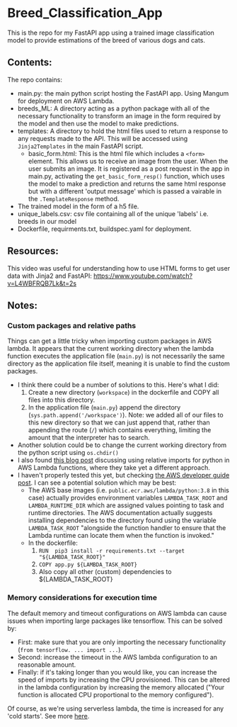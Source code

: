 # Breed_Classification_App
This is the repo for my FastAPI app using a trained image classification model to provide estimations of the breed of various dogs and cats.

## Contents:
The repo contains:
- main.py: the main python script hosting the FastAPI app. Using Mangum for deployment on AWS Lambda.
- breeds_ML: A directory acting as a python package with all of the necessary functionality to transform an image in the form required by the model and then use the model to make predictions.
- templates: A directory to hold the html files used to return a response to any requests made to the API. This will be accessed using `Jinja2Templates` in the main FastAPI script.
  - basic_form.html: This is the html file which includes a `<form>` element. This allows us to receive an image from the user. When the user submits an image. It is registered as a post request in the app in main.py, activating the `get_basic_form_resp()` function, which uses the model to make a prediction and returns the same html response but with a different 'output message' which is passed a vairable in the `.TemplateResponse` method.
- The trained model in the form of a h5 file.
- unique_labels.csv: csv file containing all of the unique 'labels' i.e. breeds in our model
- Dockerfile, requirments.txt, buildspec.yaml for deployment.

## Resources:
This video was useful for understanding how to use HTML forms to get user data with Jinja2 and FastAPI:
https://www.youtube.com/watch?v=L4WBFRQB7Lk&t=2s

## Notes:
### Custom packages and relative paths
Things can get a little tricky when importing custom packages in AWS lambda. It appears that the current working directory when the lambda function executes the application file (`main.py`) is not necessarily the same directory as the application file itself, meaning it is unable to find the custom packages.
- I think there could be a number of solutions to this. Here's what I did:
  1. Create a new directory (`workspace`) in the dockerfile and COPY all files into this directory.
  2. In the application file (`main.py`) append the directory (`sys.path.append('/workspace')`). Note: we added all of our files to this new directory so that we can just append that, rather than appending the route (`/`) which contains everything, limiting the amount that the interpreter has to search.
- Another solution could be to change the current working directory from the python script using `os.chdir()`
- I also found [this blog post](https://xebia.com/blog/python-and-relative-imports-in-aws-lambda-functions/) discussing using relative imports for python in AWS Lambda functions, where they take yet a different approach.
- I haven't properly tested this yet, but checking [the AWS developer guide post](https://docs.aws.amazon.com/lambda/latest/dg/images-create.html). I can see a potential solution which may be best:
  - The AWS base images (i.e. `public.ecr.aws/lambda/python:3.8` in this case) actually provides environment variables `LAMBDA_TASK_ROOT` and `LAMBDA_RUNTIME_DIR` which are assigned values pointing to task and runtime directories. The AWS documentation actually suggests installing dependencies to the directory found using the variable `LAMBDA_TASK_ROOT` "alongside the function handler to ensure that the Lambda runtime can locate them when the function is invoked."
  - In the dockerfile:
     1. `RUN  pip3 install -r requirements.txt --target "${LAMBDA_TASK_ROOT}"`
     2. `COPY app.py ${LAMBDA_TASK_ROOT}`
     3. Also copy all other (custom) dependencies to ${LAMBDA_TASK_ROOT}
### Memory considerations for execution time
The default memory and timeout configurations on AWS lambda can cause issues when importing large packages like tensorflow. This can be solved by:
- First: make sure that you are only importing the necessary functionality (`from tensorflow. ... import ...`).
- Second: increase the timeout in the AWS lambda configuration to an reasonable amount.
- Finally: if it's taking longer than you would like, you can increase the speed of imports by increasing the CPU provisioned. This can be altered in the lambda configuration by increasing the memory allocated ("Your function is allocated CPU proportional to the memory configured").

Of course, as we're using serverless lambda, the time is increased for any 'cold starts'. See more [here](https://lumigo.io/blog/3-major-ways-to-improve-aws-lambda-performance/).
  